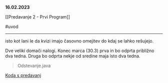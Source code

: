
**16.02.2023**

[[Predavanje 2 - Prvi Program]]

#uvod

-------
isto kot lani le da kvizi imajo časovno omejitev do kdaj se lahko rešujejo.

Dve veliki domači nalogi. Konec marca (30.3) prva in bo odprta približno dva tedna. Druga bo odprta nekje od sredine maja isto dva tedna.

>Odstevanje.java

[Koda s predavanj](https://github.com/GameExplorer/P2-Java/tree/master/src/Predavanja/predavanje01)
